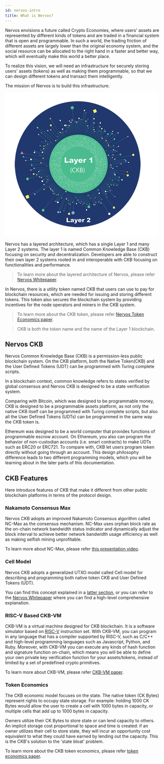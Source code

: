 ```yaml
---
id: nervos-intro
title: What is Nervos?
---
```


Nervos envisions a future called Crypto Economies, where users' assets are represented by different kinds of tokens and are traded in a financial system that is open and programmable. In such a world, the trading friction of different assets are largely lower than the original economy system, and the social resource can be allocated to the right hand in a faster and better way, which will eventually make this world a better place.

To realize this vision, we will need an infrastructure for securely storing users' assets (tokens) as well as making them programmable, so that we can design different tokens and transact them intelligently.

The mission of Nervos is to build this infrastructure.

![nervos-log](assets/nervos-layers.png)

Nervos has a layered architecture, which has a single Layer 1 and many Layer 2 systems. The layer 1 is named Common Knowledge Base (CKB) focusing on security and decentralization. Developers are able to construct their own layer 2 systems rooted in and interoperable with CKB focusing on functionalities and performance.

> To learn more about the layered architecture of Nervos, please refer [Nervos Whitepaper](https://github.com/nervosnetwork/rfcs/blob/master/rfcs/0002-ckb/0002-ckb.md).

In Nervos, there is a utility token named CKB that users can use to pay for blockchain resources, which are needed for issuing and storing different tokens. This token also secures the blockchain system by providing incentives for the node operators and miners in the CKB system.

> To learn more about the CKB token, please refer [Nervos Token Economics paper](https://github.com/nervosnetwork/rfcs/blob/master/rfcs/0015-ckb-cryptoeconomics/0015-ckb-cryptoeconomics.md).

> CKB is both the token name and the name of the Layer 1 blockchain.

## Nervos CKB

Nervos Common Knowledge Base (CKB) is a permission-less public blockchain system. On the CKB platform, both the Native Token(CKB) and the User Defined Tokens (UDT) can be programmed with Turing complete scripts.

In a blockchain context, common knowledge refers to states verified by global consensus and Nervos CKB is designed to be a state verification system.

Comparing with Bitcoin, which was designed to be programmable money, CKB is designed to be a programmable assets platform, as not only the native CKB itself can be programmed with Turing complete scripts, but also all the User Defined Tokens (UDTs) can be programmed in the same way the CKB token is.

Ethereum was designed to be a world computer that provides functions of programmable escrow account. On Ethereum, you also can program the behavior of non-custodian accounts (i.e. smart contracts) to make UDTs such as ERC20 or ERC721. To compare with, CKB let users program token directly without going through an account. This design philosophy difference leads to two different programming models, which you will be learning about in the later parts of this documentation.


## CKB Features

Here introduce features of CKB that make it different from other public blockchain platforms in terms of the protocol design.

### Nakamoto Consensus Max
Nervos CKB adopts an improved Nakamoto Consensus algorithm called NC-Max as the consensus mechanism. NC-Max uses orphan block rate as the on-chain network bandwidth status indicator and dynamically adjust the block interval to achieve better network bandwidth usage efficiency as well as making selfish mining unprofitable.

To learn more about NC-Max, please refer [this presentation video](https://www.youtube.com/watch?v=HSXzbgVRH_M).

### Cell Model

Nervos CKB adopts a generalized UTXO model called Cell model for describing and programming both native token CKB and User Defined Tokens (UDT).

You can find this concept explained in a [latter section](../basic-concepts/architecture.md#cell), or you can refer to the [Nervos Whitepaper](https://github.com/nervosnetwork/rfcs/blob/master/rfcs/0002-ckb/0002-ckb.md) where you can find a high-level comprehensive explanation.

### RISC-V Based CKB-VM
CKB-VM is a virtual machine designed for CKB blockchain. It is a software simulator based on [RISC-V](https://riscv.org/) instruction set. With CKB-VM, you can program in any language that has a compiler supported by RISC-V, such as C/C++ and high-level programming languages such as Javascript, Python, and Ruby. Moreover, with CKB-VM you can execute any kinds of hash function and signature function on-chain, which means you will be able to define your own private key verification function for your assets/tokens, instead of limited by a set of predefined crypto primitives.

To learn more about CKB-VM, please refer [CKB-VM paper](https://github.com/nervosnetwork/rfcs/tree/master/rfcs/0003-ckb-vm).

### Token Economics
The CKB economic model focuses on the state. The native token (CK Bytes) represent rights to occupy state storage. For example: holding 1000 CK Bytes would allow the user to create a cell with 1000 bytes in capacity, or multiple cells that add up to 1000 bytes in capacity.

Owners utilize their CK Bytes to store state or can lend capacity to others. An implicit storage cost proportional to space and time is created: if an owner utilizes their cell to store state, they will incur an opportunity cost equivalent to what they could have earned by lending out the capacity. This is the CKB's solution to the 'state bloat' problem.

To learn more about the CKB token economics, please refer [token economics paper](https://github.com/nervosnetwork/rfcs/blob/master/rfcs/0015-ckb-cryptoeconomics/0015-ckb-cryptoeconomics.md).
